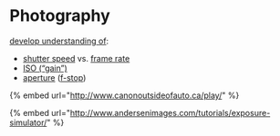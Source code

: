 # Photography

[develop understanding of](https://www.youtube.com/watch?v=zd9oNggNqjQ):

* [shutter speed](https://www.youtube.com/watch?v=kGud8vGwp-Y) vs. [frame rate](https://vimeo.com/blog/post/frame-rate-vs-shutter-speed-setting-the-record-str)
* [ISO \(“gain”\)](https://youtu.be/WEApLA-YNko)
* [aperture](https://www.flickr.com/photos/jaredpolin/sets/72157626710263148/) \([f-stop](https://www.flickr.com/photos/vox/5367295420/)\)

{% embed url="http://www.canonoutsideofauto.ca/play/" %}

{% embed url="http://www.andersenimages.com/tutorials/exposure-simulator/" %}



